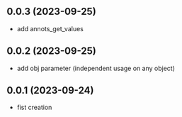 
0.0.3 (2023-09-25)
-------------------
- add annots_get_values

0.0.2 (2023-09-25)
-------------------
- add obj parameter (independent usage on any object)

0.0.1 (2023-09-24)
-------------------
- fist creation
